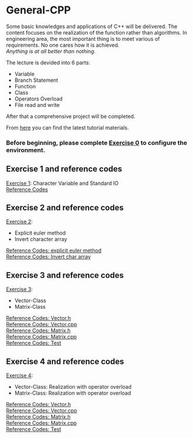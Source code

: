 # General-CPP
Some basic knowledges and applications of C++ will be delivered. The content focuses on the realization of the function rather than algorithms. In engineering area, the most important thing is to meet various of requirements. No one cares how it is achieved.  
*Anything is at all better than nothing.*

The lecture is devided into 6 parts:
* Variable
* Branch Statement
* Function
* Class
* Operators Overload
* File read and write

After that a comprehensive project will be completed.

From [here](https://github.com/wenyi1994/General-CPP/tree/master/Lecture_Materials) you can find the latest tutorial materials.

### Before beginning, please complete [Exercise 0](https://github.com/wenyi1994/General-CPP/blob/master/Lecture_Materials/Exercises_0.pdf) to configure the environment.

## Exercise 1 and reference codes
[Exercise 1](https://github.com/wenyi1994/General-CPP/blob/master/Lecture_Materials/Exercises_1.pdf): Character Variable and Standard IO  
[Reference Codes](https://github.com/wenyi1994/General-CPP/blob/master/Example_Programs/exercise_1.cpp)

## Exercise 2 and reference codes
[Exercise 2](https://github.com/wenyi1994/General-CPP/blob/master/Lecture_Materials/Exercises_2.pdf):
* Explicit euler method
* Invert character array  

[Reference Codes: explicit euler method](https://github.com/wenyi1994/General-CPP/blob/master/Example_Programs/exercise_2.cpp)  
[Reference Codes: Invert char array](https://github.com/wenyi1994/General-CPP/blob/master/Example_Programs/invert_char.cpp)

## Exercise 3 and reference codes
[Exercise 3](https://github.com/wenyi1994/General-CPP/blob/master/Lecture_Materials/Exercises_3.pdf):
* Vector-Class
* Matrix-Class

[Reference Codes: Vector.h](https://github.com/wenyi1994/General-CPP/blob/master/Example_Programs/Vector.h)  
[Reference Codes: Vector.cpp](https://github.com/wenyi1994/General-CPP/blob/master/Example_Programs/Vector.cpp)  
[Reference Codes: Matrix.h](https://github.com/wenyi1994/General-CPP/blob/master/Example_Programs/Matrix.h)  
[Reference Codes: Matrix.cpp](https://github.com/wenyi1994/General-CPP/blob/master/Example_Programs/Matrix.cpp)  
[Reference Codes: Test](https://github.com/wenyi1994/General-CPP/blob/master/Example_Programs/exercise_3.cpp)

## Exercise 4 and reference codes
[Exercise 4](https://github.com/wenyi1994/General-CPP/blob/master/Lecture_Materials/Exercises_4.pdf):
* Vector-Class: Realization with operator overload
* Matrix-Class: Realization with operator overload

[Reference Codes: Vector.h](https://github.com/wenyi1994/General-CPP/blob/master/Example_Programs/Exercise_4/Vector.h)  
[Reference Codes: Vector.cpp](https://github.com/wenyi1994/General-CPP/blob/master/Example_Programs/Exercise_4/Vector.cpp)  
[Reference Codes: Matrix.h](https://github.com/wenyi1994/General-CPP/blob/master/Example_Programs/Exercise_4/Matrix.h)  
[Reference Codes: Matrix.cpp](https://github.com/wenyi1994/General-CPP/blob/master/Example_Programs/Exercise_4/Matrix.cpp)  
[Reference Codes: Test](https://github.com/wenyi1994/General-CPP/blob/master/Example_Programs/Exercise_4/exercise_4.cpp)
